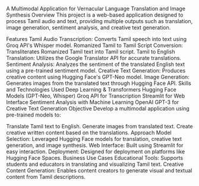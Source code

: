 A Multimodal Application for Vernacular Language Translation and Image Synthesis
Overview
This project is a web-based application designed to process Tamil audio and text, providing multiple outputs such as translation, image generation, sentiment analysis, and creative text generation.

Features
Tamil Audio Transcription: Converts Tamil speech into text using Groq API's Whisper model.
Romanized Tamil to Tamil Script Conversion: Transliterates Romanized Tamil text into Tamil script.
Tamil to English Translation: Utilizes the Google Translator API for accurate translations.
Sentiment Analysis: Analyzes the sentiment of the translated English text using a pre-trained sentiment model.
Creative Text Generation: Produces creative content using Hugging Face's GPT-Neo model.
Image Generation: Generates images from the translated text through Hugging Face API.
Skills and Technologies Used
Deep Learning & Transformers
Hugging Face Models (GPT-Neo, Whisper)
Groq API for Transcription
Streamlit for Web Interface
Sentiment Analysis with Machine Learning
OpenAI GPT-3 for Creative Text Generation
Objective
Develop a multimodal application using pre-trained models to:

Translate Tamil text to English.
Generate images from translated text.
Create creative written content based on the translations.
Approach
Model Selection: Leveraged Hugging Face models for translation, creative text generation, and image synthesis.
Web Interface: Built using Streamlit for easy interaction.
Deployment: Designed for deployment on platforms like Hugging Face Spaces.
Business Use Cases
Educational Tools: Supports students and educators in translating and visualizing Tamil text.
Creative Content Generation: Enables content creators to generate visual and textual content from Tamil descriptions.
